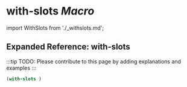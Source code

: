 # **with-slots** *Macro*

import WithSlots from './_withslots.md';

<WithSlots />

## Expanded Reference: with-slots

:::tip
TODO: Please contribute to this page by adding explanations and examples
:::

```lisp
(with-slots )
```
